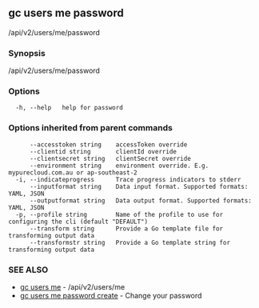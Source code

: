 ## gc users me password

/api/v2/users/me/password

### Synopsis

/api/v2/users/me/password

### Options

```
  -h, --help   help for password
```

### Options inherited from parent commands

```
      --accesstoken string    accessToken override
      --clientid string       clientId override
      --clientsecret string   clientSecret override
      --environment string    environment override. E.g. mypurecloud.com.au or ap-southeast-2
  -i, --indicateprogress      Trace progress indicators to stderr
      --inputformat string    Data input format. Supported formats: YAML, JSON
      --outputformat string   Data output format. Supported formats: YAML, JSON
  -p, --profile string        Name of the profile to use for configuring the cli (default "DEFAULT")
      --transform string      Provide a Go template file for transforming output data
      --transformstr string   Provide a Go template string for transforming output data
```

### SEE ALSO

* [gc users me](gc_users_me.html)	 - /api/v2/users/me
* [gc users me password create](gc_users_me_password_create.html)	 - Change your password


